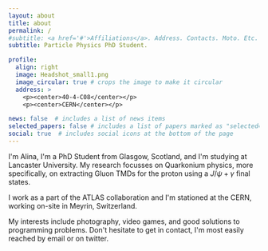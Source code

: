 ```yaml
---
layout: about
title: about
permalink: /
#subtitle: <a href='#'>Affiliations</a>. Address. Contacts. Moto. Etc.
subtitle: Particle Physics PhD Student.

profile:
  align: right
  image: Headshot_small1.png
  image_circular: true # crops the image to make it circular
  address: >
    <p><center>40-4-C08</center></p>
    <p><center>CERN</center></p>

news: false  # includes a list of news items
selected_papers: false # includes a list of papers marked as "selected={true}"
social: true  # includes social icons at the bottom of the page
---
```


I'm Alina, I'm a PhD Student from Glasgow, Scotland, and I'm studying at Lancaster University. My research focusses on Quarkonium physics, more specifically, on extracting Gluon TMDs for the proton using a $J/\psi + \gamma$ final states.

I work as a part of the ATLAS collaboration and I'm stationed at the CERN, working on-site in Meyrin, Switzerland. 

My interests include photography, video games, and good solutions to programming problems. Don't hesitate to get in contact, I'm most easily reached by email or on twitter.
